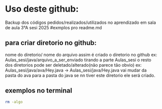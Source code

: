 # Uso deste github:
Backup dos códigos pedidos/realizados/utilizados no aprendizado em sala de aula 3°A sesi 2025
#exmplos pro readme.md
## para criar diretorio no github:
nome do diretorio/ nome do arquivo 
assim é criado o diretorio no github
ex: Aulas_sesi/java/arquivo_a_ser_enviado
tirando a parte Aulas_sesi o resto dos diretorios pode ser deletado/alterado(não parece tão obvio) ex: Aulas_sesi/java/ava/Hey.java → Aulas_sesi/java/Hey.java vai mudar da pasta do ava para a pasta do java
se nn tiver este diretorio ele será criado.

## exemplos no terminal 
```bash
rm -algo
```
